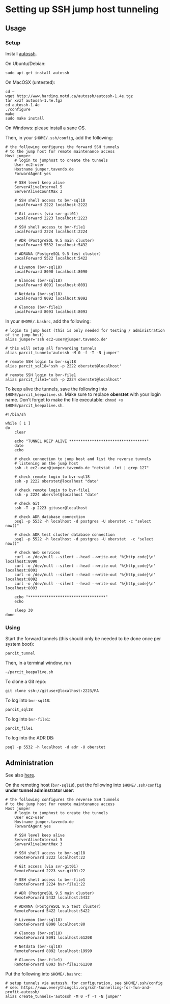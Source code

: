 # Setting up SSH jump host tunneling

## Usage

### Setup

Install [autossh](http://www.harding.motd.ca/autossh/).

On Ubuntu/Debian:

```console
sudo apt-get install autossh
```

On MacOSX (untested):

```console
cd ~
wget http://www.harding.motd.ca/autossh/autossh-1.4e.tgz
tar xvzf autossh-1.4e.tgz
cd autossh-1.4e
./configure
make
sudo make install
```

On Windows: please install a sane OS.

Then, in your `$HOME/.ssh/config`, add the following:

```console
# the following configures the forward SSH tunnels
# to the jump host for remote maintenance access
Host jumper
    # login to jumphost to create the tunnels
    User ec2-user
    Hostname jumper.tavendo.de
    ForwardAgent yes

    # SSH level keep alive
    ServerAliveInterval 5
    ServerAliveCountMax 3

    # SSH shell access to bvr-sql18
    LocalForward 2222 localhost:2222

    # Git access (via svr-git01)
    LocalForward 2223 localhost:2223

    # SSH shell access to bvr-file1
    LocalForward 2224 localhost:2224

    # ADR (PostgreSQL 9.5 main cluster)
    LocalForward 5532 localhost:5432

    # ADRANA (PostgreSQL 9.5 test cluster)
    LocalForward 5522 localhost:5422

    # Livemon (bvr-sql18)
    LocalForward 8090 localhost:8090

    # Glances (bvr-sql18)
    LocalForward 8091 localhost:8091

    # Netdata (bvr-sql18)
    LocalForward 8092 localhost:8092

    # Glances (bvr-file1)
    LocalForward 8093 localhost:8093
```

In your `$HOME/.bashrc`, add the following:

```shell
# login to jump host (this is only needed for testing / administration of the jump host)
alias jumper='ssh ec2-user@jumper.tavendo.de'

# this will setup all forwarding tunnels
alias parcit_tunnel='autossh -M 0 -f -T -N jumper'

# remote SSH login to bvr-sql18
alias parcit_sql18='ssh -p 2222 oberstet@localhost'

# remote SSH login to bvr-file1
alias parcit_file1='ssh -p 2224 oberstet@localhost'
```

To keep alive the tunnels, save the following into `$HOME/parcit_keepalive.sh`. Make sure to replace **oberstet** with your login name. Don't forget to make the file executable: `chmod +x $HOME/parcit_keepalive.sh`.

```shell
#!/bin/sh

while [ 1 ]
do
    clear

    echo "TUNNEL KEEP ALIVE **********************************"
    date
    echo

    # check connection to jump host and list the reverse tunnels
    # listening on the jump host
    ssh -t ec2-user@jumper.tavendo.de "netstat -lnt | grep 127"

    # check remote login to bvr-sql18
    ssh -p 2222 oberstet@localhost "date"

    # check remote login to bvr-file1
    ssh -p 2224 oberstet@localhost "date"

    # check Git
    ssh -T -p 2223 gituser@localhost

    # check ADR database connection
    psql -p 5532 -h localhost -d postgres -U oberstet -c "select now()"

    # check ADR test cluster database connection
    psql -p 5522 -h localhost -d postgres -U oberstet  -c "select now()"

    # check Web services
    curl -o /dev/null --silent --head --write-out '%{http_code}\n' localhost:8090
    curl -o /dev/null --silent --head --write-out '%{http_code}\n' localhost:8091
    curl -o /dev/null --silent --head --write-out '%{http_code}\n' localhost:8092
    curl -o /dev/null --silent --head --write-out '%{http_code}\n' localhost:8093

    echo "**********************************"
    echo

    sleep 30 
done
```

### Using

Start the forward tunnels (this should only be needed to be done once per system boot):

```console
parcit_tunnel
```

Then, in a terminal window, run

```console
~/parcit_keepalive.sh
```

To clone a Git repo:

```console
git clone ssh://gituser@localhost:2223/RA
``` 

To log into `bvr-sql18`:

```console
parcit_sql18
```

To log into `bvr-file1`:

```console
parcit_file1
```

To log into the ADR DB:

```console
psql -p 5532 -h localhost -d adr -U oberstet
```

## Administration

See also [here](https://www.everythingcli.org/ssh-tunnelling-for-fun-and-profit-autossh/).

On the remoting host (`bvr-sql18`), put the following into `$HOME/.ssh/config` **under tunnel adminstrator user**:

```
# the following configures the reverse SSH tunnels
# to the jump host for remote maintenance access
Host jumper
    # login to jumphost to create the tunnels
    User ec2-user
    Hostname jumper.tavendo.de
    ForwardAgent yes

    # SSH level keep alive
    ServerAliveInterval 5
    ServerAliveCountMax 3

    # SSH shell access to bvr-sql18
    RemoteForward 2222 localhost:22

    # Git access (via svr-git01)
    RemoteForward 2223 svr-git01:22

    # SSH shell access to bvr-file1
    RemoteForward 2224 bvr-file1:22

    # ADR (PostgreSQL 9.5 main cluster)
    RemoteForward 5432 localhost:5432

    # ADRANA (PostgreSQL 9.5 test cluster)
    RemoteForward 5422 localhost:5422

    # Livemon (bvr-sql18)
    RemoteForward 8090 localhost:80

    # Glances (bvr-sql18)
    RemoteForward 8091 localhost:61208

    # Netdata (bvr-sql18)
    RemoteForward 8092 localhost:19999

    # Glances (bvr-file1)
    RemoteForward 8093 bvr-file1:61208
```

Put the following into `$HOME/.bashrc`:

```shell
# setup tunnels via autossh. for configuration, see $HOME/.ssh/config
# see: https://www.everythingcli.org/ssh-tunnelling-for-fun-and-profit-autossh/
alias create_tunnels='autossh -M 0 -f -T -N jumper'
```
